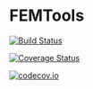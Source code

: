 # FEMTools

[![Build Status](https://travis-ci.org/ncindea/FEMTools.jl.svg?branch=master)](https://travis-ci.org/ncindea/FEMTools.jl)

[![Coverage Status](https://coveralls.io/repos/ncindea/FEMTools.jl/badge.svg?branch=master&service=github)](https://coveralls.io/github/ncindea/FEMTools.jl?branch=master)

[![codecov.io](http://codecov.io/github/ncindea/FEMTools.jl/coverage.svg?branch=master)](http://codecov.io/github/ncindea/FEMTools.jl?branch=master)

